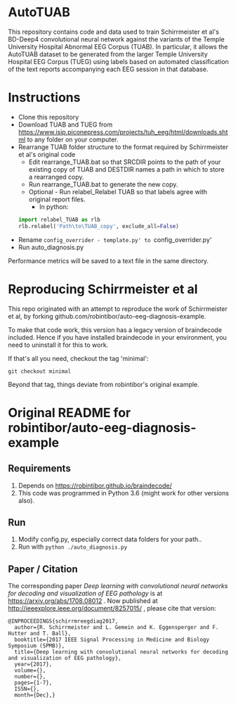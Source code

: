 # AutoTUAB

This repository contains code and data used to train Schirrmeister et al's BD-Deep4 convolutional neural network against the variants of the Temple University Hospital Abnormal EEG Corpus (TUAB). In particular, it allows the AutoTUAB dataset to be generated from the larger Temple University Hospital EEG Corpus (TUEG) using labels based on automated classification of the text reports accompanying each EEG session in that database.

# Instructions

* Clone this repository
* Download TUAB and TUEG from https://www.isip.piconepress.com/projects/tuh_eeg/html/downloads.shtml to any folder on your computer.
* Rearrange TUAB folder structure to the format required by Schirrmeister et al's original code
  * Edit rearrange_TUAB.bat so that SRCDIR points to the path of your existing copy of TUAB and DESTDIR names a path in which to store a rearranged copy.
  * Run rearrange_TUAB.bat to generate the new copy.
  * Optional - Run relabel_Relabel TUAB so that labels agree with original report files. 
    * In python: 
  ```python
  import relabel_TUAB as rlb
  rlb.relabel('Path\to\TUAB_copy', exclude_all=False)
* Rename `config_overrider - template.py' to `config_overrider.py'
* Run auto_diagnosis.py

Performance metrics will be saved to a text file in the same directory.

# Reproducing Schirrmeister et al

This repo originated with an attempt to reproduce the work of Schirrmeister et al, by forking github.com/robintibor/auto-eeg-diagnosis-example.

To make that code work, this version has a legacy version of braindecode included. Hence if you have installed braindecode in your environment, you need to uninstall it for this to work.

If that's all you need, checkout the tag 'minimal':
```console
git checkout minimal
```

Beyond that tag, things deviate from robintibor's original example.

# Original README for robintibor/auto-eeg-diagnosis-example

## Requirements
1. Depends on https://robintibor.github.io/braindecode/ 
2. This code was programmed in Python 3.6 (might work for other versions also).

## Run
1. Modify config.py, especially correct data folders for your path..
2. Run with `python ./auto_diagnosis.py`

## Paper / Citation
The corresponding paper *Deep learning with convolutional neural networks for decoding and visualization of EEG pathology* is at https://arxiv.org/abs/1708.08012 . Now published at http://ieeexplore.ieee.org/document/8257015/ , please cite that version:

```
@INPROCEEDINGS{schirrmreegdiag2017,
  author={R. Schirrmeister and L. Gemein and K. Eggensperger and F. Hutter and T. Ball},
  booktitle={2017 IEEE Signal Processing in Medicine and Biology Symposium (SPMB)},
  title={Deep learning with convolutional neural networks for decoding and visualization of EEG pathology},
  year={2017},
  volume={},
  number={},
  pages={1-7},
  ISSN={},
  month={Dec},}
```
